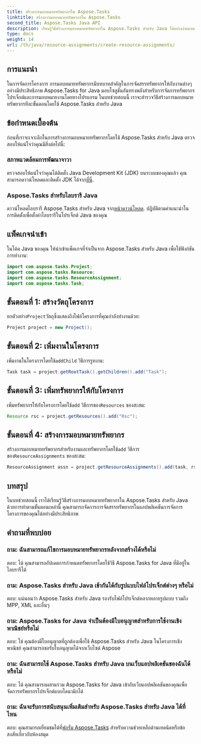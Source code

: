 ```yaml
---
title: สร้างการมอบหมายทรัพยากรใน Aspose.Tasks
linktitle: สร้างการมอบหมายทรัพยากรใน Aspose.Tasks
second_title: Aspose.Tasks Java API
description: เรียนรู้วิธีสร้างการมอบหมายทรัพยากรใน Aspose.Tasks สำหรับ Java ได้อย่างง่ายดายด้วยบทช่วยสอนทีละขั้นตอนนี้ การจัดการทรัพยากรโครงการอย่างมีประสิทธิภาพทำได้ง่าย
type: docs
weight: 14
url: /th/java/resource-assignments/create-resource-assignments/
---
```

## การแนะนำ
ในการจัดการโครงการ การมอบหมายทรัพยากรมีบทบาทสำคัญในการจัดสรรทรัพยากรให้กับงานต่างๆ อย่างมีประสิทธิภาพ Aspose.Tasks for Java มอบโซลูชันอันทรงพลังสำหรับการจัดการทรัพยากรโปรเจ็กต์และการมอบหมายงานโดยทางโปรแกรม ในบทช่วยสอนนี้ เราจะสำรวจวิธีสร้างการมอบหมายทรัพยากรทีละขั้นตอนโดยใช้ Aspose.Tasks สำหรับ Java
## ข้อกำหนดเบื้องต้น
ก่อนที่เราจะเจาะลึกในการสร้างการมอบหมายทรัพยากรโดยใช้ Aspose.Tasks สำหรับ Java ตรวจสอบให้แน่ใจว่าคุณมีสิ่งต่อไปนี้:
### สภาพแวดล้อมการพัฒนาจาวา
 ตรวจสอบให้แน่ใจว่าคุณได้ติดตั้ง Java Development Kit (JDK) บนระบบของคุณแล้ว คุณสามารถดาวน์โหลดและติดตั้ง JDK ได้จาก[ที่นี่](https://www.oracle.com/java/technologies/javase-jdk11-downloads.html).
### Aspose.Tasks สำหรับไลบรารี Java
 ดาวน์โหลดไลบรารี Aspose.Tasks สำหรับ Java จาก[หน้าดาวน์โหลด](https://releases.aspose.com/tasks/java/). ปฏิบัติตามคำแนะนำในการติดตั้งเพื่อตั้งค่าไลบรารีในโปรเจ็กต์ Java ของคุณ

## แพ็คเกจนำเข้า
ในโค้ด Java ของคุณ ให้นำเข้าแพ็คเกจที่จำเป็นจาก Aspose.Tasks สำหรับ Java เพื่อใช้ฟังก์ชันการทำงาน:
```java
import com.aspose.tasks.Project;
import com.aspose.tasks.Resource;
import com.aspose.tasks.ResourceAssignment;
import com.aspose.tasks.Task;
```

## ขั้นตอนที่ 1: สร้างวัตถุโครงการ
 ยกตัวอย่าง`Project`วัตถุซึ่งแสดงถึงไฟล์โครงการที่คุณกำลังทำงานด้วย:
```java
Project project = new Project();
```
## ขั้นตอนที่ 2: เพิ่มงานในโครงการ
 เพิ่มงานในโครงการโดยใช้`addChild` วิธีการรูทงาน:
```java
Task task = project.getRootTask().getChildren().add("Task");
```
## ขั้นตอนที่ 3: เพิ่มทรัพยากรให้กับโครงการ
 เพิ่มทรัพยากรให้กับโครงการโดยใช้`add` วิธีการของ`Resources` ของสะสม:
```java
Resource rsc = project.getResources().add("Rsc");
```
## ขั้นตอนที่ 4: สร้างการมอบหมายทรัพยากร
 สร้างการมอบหมายทรัพยากรสำหรับงานและทรัพยากรโดยใช้`add` วิธีการของ`ResourceAssignments` ของสะสม:
```java
ResourceAssignment assn = project.getResourceAssignments().add(task, rsc);
```

## บทสรุป
ในบทช่วยสอนนี้ เราได้เรียนรู้วิธีสร้างการมอบหมายทรัพยากรใน Aspose.Tasks สำหรับ Java ด้วยการทำตามขั้นตอนเหล่านี้ คุณสามารถจัดการการจัดสรรทรัพยากรในแอปพลิเคชันการจัดการโครงการของคุณได้อย่างมีประสิทธิภาพ
## คำถามที่พบบ่อย
### ถาม: ฉันสามารถแก้ไขการมอบหมายทรัพยากรหลังจากสร้างได้หรือไม่
ตอบ: ได้ คุณสามารถอัปเดตการกำหนดทรัพยากรโดยใช้วิธี Aspose.Tasks for Java ที่มีอยู่ในไลบรารีได้
### ถาม: Aspose.Tasks สำหรับ Java เข้ากันได้กับรูปแบบไฟล์โปรเจ็กต์ต่างๆ หรือไม่
ตอบ: แน่นอนว่า Aspose.Tasks สำหรับ Java รองรับไฟล์โปรเจ็กต์หลากหลายรูปแบบ รวมถึง MPP, XML และอื่นๆ
### ถาม: Aspose.Tasks for Java จำเป็นต้องมีใบอนุญาตสำหรับการใช้งานเชิงพาณิชย์หรือไม่
ตอบ: ใช่ คุณต้องมีใบอนุญาตที่ถูกต้องเพื่อใช้ Aspose.Tasks สำหรับ Java ในโครงการเชิงพาณิชย์ คุณสามารถขอรับใบอนุญาตได้จากเว็บไซต์ Aspose
### ถาม: ฉันสามารถใช้ Aspose.Tasks สำหรับ Java บนเว็บแอปพลิเคชันของฉันได้หรือไม่
ตอบ: ได้ คุณสามารถผสานรวม Aspose.Tasks for Java เข้ากับเว็บแอปพลิเคชันของคุณเพื่อจัดการทรัพยากรโปรเจ็กต์แบบไดนามิกได้
### ถาม: ฉันจะรับการสนับสนุนเพิ่มเติมสำหรับ Aspose.Tasks สำหรับ Java ได้ที่ไหน
 ตอบ: คุณสามารถเยี่ยมชมได้ที่[ฟอรั่ม Aspose.Tasks](https://forum.aspose.com/c/tasks/15) สำหรับความช่วยเหลือด้านเทคนิคหรือข้อสงสัยเกี่ยวกับห้องสมุด